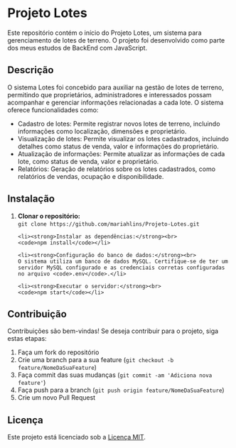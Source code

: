 <!DOCTYPE html>
<html lang="pt-BR">
<head>
  <meta charset="UTF-8">
  <meta name="viewport" content="width=device-width, initial-scale=1.0">
  <title>README - Projeto Lotes</title>
</head>
<body>
  <h1>Projeto Lotes</h1>

  <p>Este repositório contém o início do Projeto Lotes, um sistema para gerenciamento de lotes de terreno. O projeto foi desenvolvido como parte dos meus estudos de BackEnd com JavaScript.</p>

  <h2>Descrição</h2>

  <p>O sistema Lotes foi concebido para auxiliar na gestão de lotes de terreno, permitindo que proprietários, administradores e interessados possam acompanhar e gerenciar informações relacionadas a cada lote. O sistema oferece funcionalidades como:</p>

  <ul>
    <li>Cadastro de lotes: Permite registrar novos lotes de terreno, incluindo informações como localização, dimensões e proprietário.</li>
    <li>Visualização de lotes: Permite visualizar os lotes cadastrados, incluindo detalhes como status de venda, valor e informações do proprietário.</li>
    <li>Atualização de informações: Permite atualizar as informações de cada lote, como status de venda, valor e proprietário.</li>
    <li>Relatórios: Geração de relatórios sobre os lotes cadastrados, como relatórios de vendas, ocupação e disponibilidade.</li>
  </ul>

  <h2>Instalação</h2>

  <ol>
    <li><strong>Clonar o repositório:</strong><br>
    <code>git clone https://github.com/mariahlins/Projeto-Lotes.git</code></li>

    <li><strong>Instalar as dependências:</strong><br>
    <code>npm install</code></li>

    <li><strong>Configuração do banco de dados:</strong><br>
    O sistema utiliza um banco de dados MySQL. Certifique-se de ter um servidor MySQL configurado e as credenciais corretas configuradas no arquivo <code>.env</code>.</li>

    <li><strong>Executar o servidor:</strong><br>
    <code>npm start</code></li>
  </ol>

  <h2>Contribuição</h2>

  <p>Contribuições são bem-vindas! Se deseja contribuir para o projeto, siga estas etapas:</p>

  <ol>
    <li>Faça um fork do repositório</li>
    <li>Crie uma branch para a sua feature (<code>git checkout -b feature/NomeDaSuaFeature</code>)</li>
    <li>Faça commit das suas mudanças (<code>git commit -am 'Adiciona nova feature'</code>)</li>
    <li>Faça push para a branch (<code>git push origin feature/NomeDaSuaFeature</code>)</li>
    <li>Crie um novo Pull Request</li>
  </ol>

  <h2>Licença</h2>

  <p>Este projeto está licenciado sob a <a href="LICENSE">Licença MIT</a>.</p>
</body>
</html>
